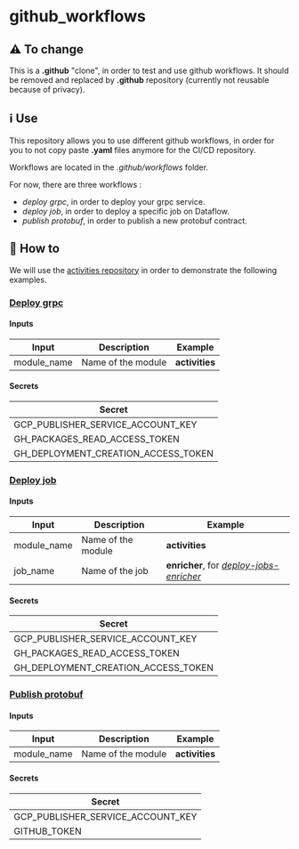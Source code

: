 # github_workflows

## :warning: To change
This is a **.github** "clone", in order to test and use github workflows. 
It should be removed and replaced by **.github** repository (currently not reusable because of privacy).

## :information_source: Use

This repository allows you to use different github workflows, in order for you to not copy paste **.yaml** files anymore for the CI/CD repository.

Workflows are located in the _.github/workflows_ folder.

For now, there are three workflows :

 - _deploy grpc_, in order to deploy your grpc service.
 - _deploy job_, in order to deploy a specific job on Dataflow.
 - _publish protobuf_, in order to publish a new protobuf contract.

## :green_book: How to

We will use the [activities repository](https://github.com/Attraqt/activities/tree/master/.github/workflows) in order to demonstrate the following examples.

### [Deploy grpc](https://github.com/Attraqt/github_workflows/blob/main/.github/workflows/deploy-grpc.yml)

#### Inputs

| Input       | Description        | Example        |
|-------------|--------------------|----------------|
| module_name | Name of the module | **activities** |

#### Secrets

| Secret                              | 
|-------------------------------------|
| GCP_PUBLISHER_SERVICE_ACCOUNT_KEY   |
| GH_PACKAGES_READ_ACCESS_TOKEN       |
| GH_DEPLOYMENT_CREATION_ACCESS_TOKEN |

### [Deploy job](https://github.com/Attraqt/github_workflows/blob/main/.github/workflows/deploy-job.yml)

#### Inputs

| Input       | Description        | Example                                                                                                                                  |
|-------------|--------------------|------------------------------------------------------------------------------------------------------------------------------------------|
| module_name | Name of the module | **activities**                                                                                                                           |
| job_name    | Name of the job    | **enricher**, for [_deploy-jobs-enricher_](https://github.com/Attraqt/activities/blob/master/.github/workflows/deploy-jobs-enricher.yml) |

#### Secrets

| Secret                              | 
|-------------------------------------|
| GCP_PUBLISHER_SERVICE_ACCOUNT_KEY   |
| GH_PACKAGES_READ_ACCESS_TOKEN       |
| GH_DEPLOYMENT_CREATION_ACCESS_TOKEN |

### [Publish protobuf](https://github.com/Attraqt/github_workflows/blob/main/.github/workflows/publish-protobuf.yml)

#### Inputs

| Input       | Description        | Example        |
|-------------|--------------------|----------------|
| module_name | Name of the module | **activities** |

#### Secrets

| Secret                              | 
|-------------------------------------|
| GCP_PUBLISHER_SERVICE_ACCOUNT_KEY   |
| GITHUB_TOKEN                        |